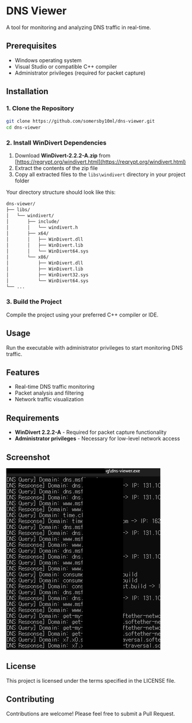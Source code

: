 # DNS Viewer

A tool for monitoring and analyzing DNS traffic in real-time.

## Prerequisites

- Windows operating system
- Visual Studio or compatible C++ compiler
- Administrator privileges (required for packet capture)

## Installation

### 1. Clone the Repository

```bash
git clone https://github.com/somersby10ml/dns-viewer.git
cd dns-viewer
```

### 2. Install WinDivert Dependencies

1. Download **WinDivert-2.2.2-A.zip** from [https://reqrypt.org/windivert.html](https://reqrypt.org/windivert.html)
2. Extract the contents of the zip file
3. Copy all extracted files to the `libs\windivert` directory in your project folder

Your directory structure should look like this:
```
dns-viewer/
├── libs/
│   └── windivert/
│       ├── include/
│       │   └── windivert.h
│       ├── x64/
│       │   ├── WinDivert.dll
│       │   ├── WinDivert.lib
│       │   └── WinDivert64.sys
│       └── x86/
│           ├── WinDivert.dll
│           ├── WinDivert.lib
│           ├── WinDivert32.sys
│           └── WinDivert64.sys
└── ...
```

### 3. Build the Project

Compile the project using your preferred C++ compiler or IDE.

## Usage

Run the executable with administrator privileges to start monitoring DNS traffic.

## Features

- Real-time DNS traffic monitoring
- Packet analysis and filtering
- Network traffic visualization

## Requirements

- **WinDivert 2.2.2-A** - Required for packet capture functionality
- **Administrator privileges** - Necessary for low-level network access

## Screenshot

![DNS Viewer Interface](image.png)

## License

This project is licensed under the terms specified in the LICENSE file.

## Contributing

Contributions are welcome! Please feel free to submit a Pull Request.
